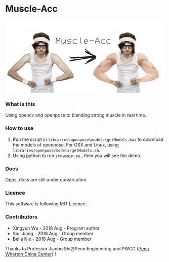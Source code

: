 # Muscle-Acc
![index](https://github.com/powermanwxy/Muscle-Acc/blob/master/doc/muscle-acc.jpg?raw=true)

### What is this

Using opencv and openpose to blending strong muscle in real time.

### How to use

1. Run the script in `libraries\openpose\models\getModels.bat`  to download the models of openpose. For OSX and Linux, using `libraries/openpose/models/getModels.sh`.
2. Using python to run `src\main.py` , then you will see the demo.

### Docs

Opps, docs are still under constrcution.

### Licence

This software is following MIT Licence.

### Contributors

- Xingyun Wu - 2018 Aug - Program author
- Siqi Jiang - 2018 Aug - Group member
- Bella Nie - 2018 Aug - Group member

Thanks to Professor Jianbo Shi@Penn Engineering and PWCC ([Penn Wharton China Center](http://www.baidu.com/link?url=4eHjATcv_95AzIy-5wGkZznwjqAqWsoUccMj_XcMiqQt7MiJZJRrT8r6yFD7ampD)) !